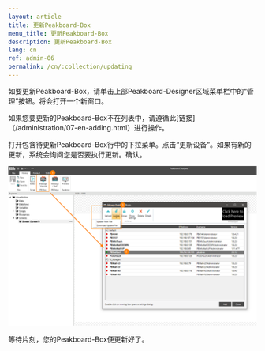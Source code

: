```yaml
---
layout: article
title: 更新Peakboard-Box
menu_title: 更新Peakboard-Box
description: 更新Peakboard-Box
lang: cn
ref: admin-06
permalink: /cn/:collection/updating
---
```


如要更新Peakboard-Box，请单击上部Peakboard-Designer区域菜单栏中的“管理”按钮。将会打开一个新窗口。

如果您要更新的Peakboard-Box不在列表中，请遵循此[链接]（/administration/07-en-adding.html）进行操作。

打开包含待更新Peakboard-Box行中的下拉菜单。点击“更新设备”。如果有新的更新，系统会询问您是否要执行更新。确认。

![Manage Dialog Update Device](/assets/images/admin/update/aktualisieren1.png)

等待片刻，您的Peakboard-Box便更新好了。

